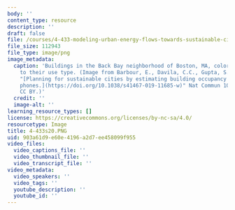 ```yaml
---
body: ''
content_type: resource
description: ''
draft: false
file: /courses/4-433-modeling-urban-energy-flows-towards-sustainable-cities-and-neighborhoods-spring-2020/4-433s20.png
file_size: 112943
file_type: image/png
image_metadata:
  caption: 'Buildings in the Back Bay neighborhood of Boston, MA, colored according
    to their use type. (Image from Barbour, E., Davila, C.C., Gupta, S. et al. (2019),
    "[Planning for sustainable cities by estimating building occupancy with mobile
    phones.](https://doi.org/10.1038/s41467-019-11685-w)" Nat Commun 10, 3736. License:
    CC BY.)'
  credit: ''
  image-alt: ''
learning_resource_types: []
license: https://creativecommons.org/licenses/by-nc-sa/4.0/
resourcetype: Image
title: 4-433s20.PNG
uid: 903a61d9-e60e-4196-a2d7-ee458099f955
video_files:
  video_captions_file: ''
  video_thumbnail_file: ''
  video_transcript_file: ''
video_metadata:
  video_speakers: ''
  video_tags: ''
  youtube_description: ''
  youtube_id: ''
---
```

